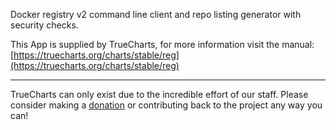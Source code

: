 Docker registry v2 command line client and repo listing generator with security checks.

This App is supplied by TrueCharts, for more information visit the manual: [https://truecharts.org/charts/stable/reg](https://truecharts.org/charts/stable/reg)

---

TrueCharts can only exist due to the incredible effort of our staff.
Please consider making a [donation](https://truecharts.org/sponsor) or contributing back to the project any way you can!
